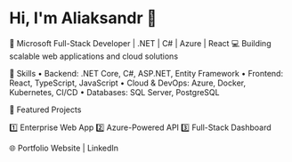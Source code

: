 # Hi, I'm Aliaksandr 👋  
🚀 Microsoft Full-Stack Developer | .NET | C# | Azure | React
💻 Building scalable web applications and cloud solutions

🔹 Skills
	•	Backend: .NET Core, C#, ASP.NET, Entity Framework
	•	Frontend: React, TypeScript, JavaScript
	•	Cloud & DevOps: Azure, Docker, Kubernetes, CI/CD
	•	Databases: SQL Server, PostgreSQL

📂 Featured Projects

1️⃣ Enterprise Web App
2️⃣ Azure-Powered API
3️⃣ Full-Stack Dashboard

🌐 Portfolio Website | LinkedIn
